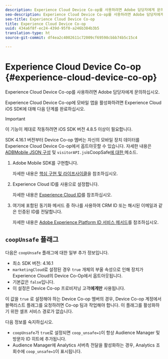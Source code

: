 ```yaml
---
description: Experience Cloud Device Co-op를 사용하려면 Adobe 담당자에게 문의하십시오.
seo-description: Experience Cloud Device Co-op를 사용하려면 Adobe 담당자에게 문의하십시오.
seo-title: Experience Cloud Device Co-op
title: Experience Cloud Device Co-op
uuid: 434a6f8f-ec24-439d-95f0-a246b384b3b5
translation-type: ht
source-git-commit: df4ea2c4002611c72009cf69598cbbb74b5c15c4

---
```



# Experience Cloud Device Co-op {#experience-cloud-device-co-op}

Experience Cloud Device Co-op를 사용하려면 Adobe 담당자에게 문의하십시오.

Experience Cloud Device Co-op에 모바일 앱을 활성화하려면 Experience Cloud iOS SDK에 대해 다음 단계를 완료하십시오.

>[!IMPORTANT]
>
>이 기능이 제대로 작동하려면 iOS SDK 버전 4.8.5 이상이 필요합니다.

SDK 4.16.1 버전부터 Device Co-op 멤버는 자신의 모바일 장치 데이터를 Experience Cloud Device Co-op에서 옵트아웃할 수 있습니다. 자세한 내용은 [ADBMobile JSON 구성](/help/ios/configuration/json-config/json-config.md) 및 `visitorAPI.js`isCoopSafe[에 대한 ](https://marketing.adobe.com/resources/help/ko_KR/mcvid/mcvid-coopsafe.html) 메소드.

1. Adobe Mobile SDK를 구현합니다.

   자세한 내용은 [핵심 구현 및 라이프사이클](/help/ios/getting-started/dev-qs.md)을 참조하십시오.
1. Experience Cloud ID를 사용으로 설정합니다.

   자세한 내용은 [Experience Cloud ID](/help/ios/marketing-cloud/mcvid.md)를 참조하십시오.
1. 여기에 포함된 동기화 메서드 중 하나를 사용하여 CRM ID 또는 해시된 이메일과 같은 인증된 ID를 전달합니다.

   자세한 내용은 [Adobe Experience Platform ID 서비스 메서드](/help/ios/marketing-cloud/mc-methods.md)를 참조하십시오.

## `coopUnsafe` 플래그

다음은 `coopUnsafe` 플래그에 대한 일부 추가 정보입니다.

* 최소 SDK 버전: 4.16.1
* `marketingCloud`로 설정된 경우 `true` 개체의 부울 속성으로 인해 장치가 Experience Cloud의 Device Co-Op에서 옵트아웃됩니다.
* 기본값은 `false`입니다.
* 이 설정은 Device Co-op 프로비저닝 고객&#x200B;**에게만** 사용됩니다.

이 값을 `true` 로 설정해야 하는 Device Co-op 멤버의 경우, Device Co-op 계정에서 블랙리스트 플래그를 요청하려면 Co-op 팀과 작업해야 합니다. 이 플래그를 활성화하기 위한 셀프 서비스 경로가 없습니다.

다음 정보를 숙지하십시오.

* `coopUnsafe`가 `true`로 설정되면 `coop_unsafe=1`이 항상 Audience Manager 및 방문자 ID 히트에 추가됩니다.
* Audience Manager에 Analytics 서버측 전달을 활성화하는 경우, Analytics 조회수에 `coop_unsafe=1`이 표시됩니다.


